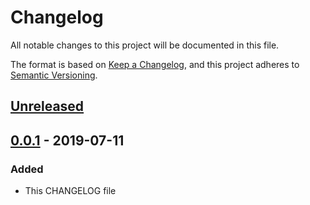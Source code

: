 # Changelog
All notable changes to this project will be documented in this file.

The format is based on [Keep a Changelog](https://keepachangelog.com/en/1.0.0/),
and this project adheres to [Semantic Versioning](https://semver.org/spec/v2.0.0.html).

## [Unreleased]

## [0.0.1] - 2019-07-11
### Added
- This CHANGELOG file

[Unreleased]: https://github.com/pcanham/terraform-module-aws-bastion/compare/v0.0.1...HEAD
[0.0.1]: https://github.com/pcanham/terraform-module-aws-bastion/releases/tag/v0.0.1

